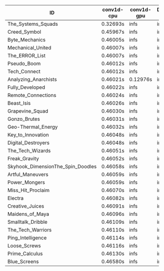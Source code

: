 |ID|conv1d-cpu|conv1d-gpu|DWSPConv2D-gpu|gemm-gpu|avg|
|-|-|-|-|-|-|
|The_Systems_Squads|0.32693s|infs|infs|4.46708s|infs|
|Creed_Symbol|0.45967s|infs|infs|4.41625s|infs|
|Byte_Mechanics|0.46005s|infs|infs|4.43459s|infs|
|Mechanical_United|0.46007s|infs|infs|4.47020s|infs|
|The_ERROR_List|0.46007s|infs|infs|4.45433s|infs|
|Pseudo_Boom|0.46012s|infs|infs|4.43702s|infs|
|Tech_Connect|0.46012s|infs|infs|4.46586s|infs|
|Analyzing_Anarchists|0.46021s|0.12976s|infs|4.47993s|infs|
|Fully_Developed|0.46022s|infs|infs|4.47265s|infs|
|Remote_Connections|0.46024s|infs|infs|4.44133s|infs|
|Beast_Isis|0.46026s|infs|infs|4.42710s|infs|
|Grapevine_Squad|0.46030s|infs|infs|4.43724s|infs|
|Gonzo_Brutes|0.46031s|infs|infs|4.44649s|infs|
|Geo-Thermal_Energy|0.46032s|infs|infs|4.45495s|infs|
|Key_to_Innovation|0.46048s|infs|infs|4.44057s|infs|
|Digital_Destroyers|0.46048s|infs|infs|4.43052s|infs|
|The_Tech_Wizards|0.46051s|infs|infs|4.46963s|infs|
|Freak_Gravity|0.46052s|infs|infs|4.45628s|infs|
|Skyhook_DimensionThe_Spin_Doodles|0.46058s|infs|infs|4.46150s|infs|
|Artful_Maneuvers|0.46059s|infs|infs|4.45071s|infs|
|Power_Mongers|0.46059s|infs|infs|4.44786s|infs|
|Miss_Hit_Proclaim|0.46070s|infs|infs|4.41831s|infs|
|Electra|0.46082s|infs|infs|4.44957s|infs|
|Creative_Juices|0.46091s|infs|infs|4.47322s|infs|
|Maidens_of_Maya|0.46096s|infs|infs|4.44863s|infs|
|Smalltalk_Dribble|0.46109s|infs|infs|4.41420s|infs|
|The_Tech_Warriors|0.46110s|infs|infs|4.45296s|infs|
|Ping_Intelligence|0.46114s|infs|infs|4.45980s|infs|
|Loose_Screws|0.46116s|infs|infs|4.61743s|infs|
|Prime_Calculus|0.46130s|infs|infs|4.45915s|infs|
|Blue_Screens|0.46580s|infs|infs|4.43869s|infs|
